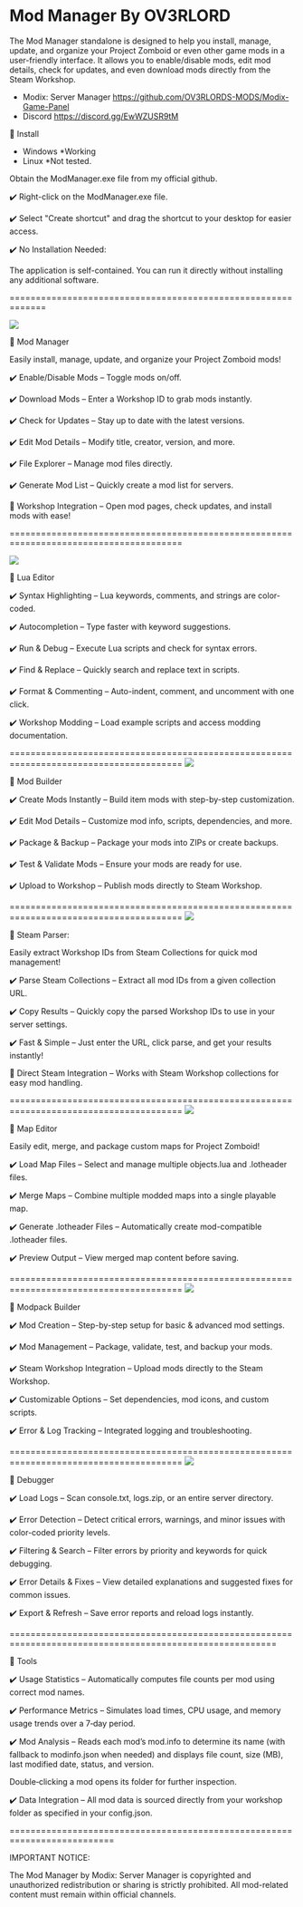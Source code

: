 # Mod Manager By OV3RLORD

The Mod Manager standalone is designed to help you install, manage, update, and organize your Project Zomboid or even other game mods in a user-friendly interface. It allows you to enable/disable mods, edit mod details, check for updates, and even download mods directly from the Steam Workshop.

- Modix: Server Manager
https://github.com/OV3RLORDS-MODS/Modix-Game-Panel
- Discord
https://discord.gg/EwWZUSR9tM

🔹 Install

- Windows *Working
- Linux *Not tested.

Obtain the ModManager.exe file from my official github.

✔️ Right-click on the ModManager.exe file.

✔️ Select "Create shortcut" and drag the shortcut to your desktop for easier access.

✔️ No Installation Needed:

The application is self-contained. You can run it directly without installing any additional software.

=============================================================

![](https://i.ibb.co/ycSD486j/Screenshot-2025-02-23-4-56-47-PM.png](https://i.ibb.co/ycSD486j/Screenshot-2025-02-23-4-56-47-PM.png))

🔹 Mod Manager 

Easily install, manage, update, and organize your Project Zomboid mods!

✔️ Enable/Disable Mods – Toggle mods on/off.

✔️ Download Mods – Enter a Workshop ID to grab mods instantly.

✔️ Check for Updates – Stay up to date with the latest versions.

✔️ Edit Mod Details – Modify title, creator, version, and more.

✔️ File Explorer – Manage mod files directly.

✔️ Generate Mod List – Quickly create a mod list for servers.

🔗 Workshop Integration – Open mod pages, check updates, and install mods with ease!

=======================================================================================

![](https://i.ibb.co/JW2V4fjL/Screenshot-2025-02-04-9-21-17-PM.png)

🔹 Lua Editor 

✔️ Syntax Highlighting – Lua keywords, comments, and strings are color-coded.

✔️ Autocompletion – Type faster with keyword suggestions.

✔️ Run & Debug – Execute Lua scripts and check for syntax errors.

✔️ Find & Replace – Quickly search and replace text in scripts.

✔️ Format & Commenting – Auto-indent, comment, and uncomment with one click.

✔️ Workshop Modding – Load example scripts and access modding documentation.

=======================================================================================
![](https://i.ibb.co/Jw071NVK/Screenshot-2025-02-04-9-24-11-PM.png)

🔹 Mod Builder

✔️ Create Mods Instantly – Build item mods with step-by-step customization.

✔️ Edit Mod Details – Customize mod info, scripts, dependencies, and more.

✔️ Package & Backup – Package your mods into ZIPs or create backups.

✔️ Test & Validate Mods – Ensure your mods are ready for use.

✔️ Upload to Workshop – Publish mods directly to Steam Workshop.

=======================================================================================
![](https://i.ibb.co/kFRDpjk/Screenshot-2025-02-04-9-25-13-PM.png)

🔹 Steam Parser:

Easily extract Workshop IDs from Steam Collections for quick mod management!

✔️ Parse Steam Collections – Extract all mod IDs from a given collection URL.

✔️ Copy Results – Quickly copy the parsed Workshop IDs to use in your server settings.

✔️ Fast & Simple – Just enter the URL, click parse, and get your results instantly!

🔗 Direct Steam Integration – Works with Steam Workshop collections for easy mod handling.

=======================================================================================
![](https://i.ibb.co/N2ZYnc4s/Screenshot-2025-02-04-9-26-08-PM.png)

🔹 Map Editor 

Easily edit, merge, and package custom maps for Project Zomboid!

✔️ Load Map Files – Select and manage multiple objects.lua and .lotheader files.

✔️ Merge Maps – Combine multiple modded maps into a single playable map.

✔️ Generate .lotheader Files – Automatically create mod-compatible .lotheader files.

✔️ Preview Output – View merged map content before saving.

=======================================================================================
![]([https://i.ibb.co/v6bPc7ZM/Screenshot-2025-02-04-9-16-20-PM.png](https://i.ibb.co/4ZtpcjMF/Screenshot-2025-02-04-9-38-11-PM.png))

🔹 Modpack Builder  

✔️ Mod Creation – Step-by-step setup for basic & advanced mod settings.

✔️ Mod Management – Package, validate, test, and backup your mods.

✔️ Steam Workshop Integration – Upload mods directly to the Steam Workshop.

✔️ Customizable Options – Set dependencies, mod icons, and custom scripts.

✔️ Error & Log Tracking – Integrated logging and troubleshooting.

=======================================================================================
![](https://i.ibb.co/MDX4Cpkg/Screenshot-2025-02-04-9-27-12-PM.png)

🔹 Debugger 

✔️ Load Logs – Scan console.txt, logs.zip, or an entire server directory.

✔️ Error Detection – Detect critical errors, warnings, and minor issues with color-coded priority levels.

✔️ Filtering & Search – Filter errors by priority and keywords for quick debugging.

✔️ Error Details & Fixes – View detailed explanations and suggested fixes for common issues.

✔️ Export & Refresh – Save error reports and reload logs instantly.

=========================================================================================================

🔹 Tools

✔️ Usage Statistics – Automatically computes file counts per mod using correct mod names.

✔️ Performance Metrics – Simulates load times, CPU usage, and memory usage trends over a 7‑day period.

✔️ Mod Analysis – Reads each mod’s mod.info to determine its name (with fallback to modinfo.json when needed) and displays file count, size (MB), last modified date, status, and version. 

Double‑clicking a mod opens its folder for further inspection.

✔️ Data Integration – All mod data is sourced directly from your workshop folder as specified in your config.json.

==========================================================================


IMPORTANT NOTICE:

The Mod Manager by Modix: Server Manager is copyrighted and unauthorized redistribution or sharing is strictly prohibited. All mod-related content must remain within official channels.
